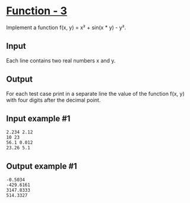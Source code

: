 # [Function - 3](https://www.e-olymp.com/en/problems/8241)
Implement a function f(x, y) = x² + sin(x * y) - y².

## Input
Each line contains two real numbers x and y.

## Output
For each test case print in a separate line the value of the function f(x, y) with four digits after the decimal point.

## Input example #1
```
2.234 2.12
10 23
56.1 0.012
23.26 5.1
```

## Output example #1
```
-0.5034
-429.6161
3147.8333
514.3327
```
